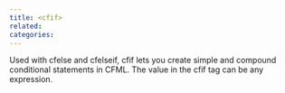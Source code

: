 ```yaml
---
title: <cfif>
related:
categories:
---
```


Used with cfelse and cfelseif, cfif lets you create simple and compound conditional statements
  in CFML. The value in the cfif tag can be any expression.